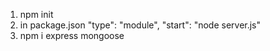 1. npm init
2. in package.json
    "type": "module",
    "start": "node server.js"
3. npm i express mongoose